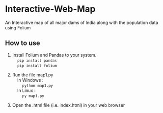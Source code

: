 # Interactive-Web-Map

An Interactive map of all major dams of India along with the population data using Folium

## How to use

1. Install Folium and Pandas to your system.</br>
&nbsp;&nbsp;&nbsp;&nbsp;`pip install pandas`</br>
&nbsp;&nbsp;&nbsp;&nbsp;`pip install folium`

2. Run the file map1.py</br>
&nbsp;&nbsp;&nbsp;&nbsp;In Windows :</br>
&nbsp;&nbsp;&nbsp;&nbsp;&nbsp;&nbsp;&nbsp;&nbsp;`python map1.py`</br>
&nbsp;&nbsp;&nbsp;&nbsp;In Linux :</br>
&nbsp;&nbsp;&nbsp;&nbsp;&nbsp;&nbsp;&nbsp;&nbsp;`py map1.py`

3. Open the .html file (i.e. index.html) in your web browser


